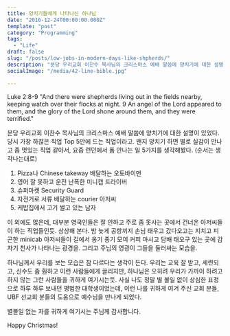 ```yaml
---
title: 양치기들에게 나타나신 하나님
date: "2016-12-24T00:00:00.000Z"
template: "post"
category: "Programming"
tags: 
  - "Life"
draft: false
slug: "/posts/low-jobs-in-modern-days-like-shpherds/"
description: "분당 우리교회 이찬수 목사님의 크리스마스 예배 말씀에 양치기에 대한 설명이 있었다. 당시 가장 하찮은 직업 Top 5안에 드는 직업이라고. 왠지 양치기 하면 별로 실감이 안나고 좀 멋있는 직업 같아서, 요즘 런던에서 폼 안나는 일 5가지를 생각해봤다. (순서는 생각나는대로)"
socialImage: "/media/42-line-bible.jpg"

---
```

Luke 2:8-9 "And there were shepherds living out in the fields nearby, keeping watch over their flocks at night. 9 An angel of the Lord appeared to them, and the glory of the Lord shone around them, and they were terrified."

분당 우리교회 이찬수 목사님의 크리스마스 예배 말씀에 양치기에 대한 설명이 있었다. 당시 가장 하찮은 직업 Top 5안에 드는 직업이라고. 왠지 양치기 하면 별로 실감이 안나고 좀 멋있는 직업 같아서, 요즘 런던에서 폼 안나는 일 5가지를 생각해봤다. (순서는 생각나는대로)

1. Pizza나 Chinese takeway 배달하는 오토바이맨
2. 영어 잘 못하고 운전 난폭한 미니캡 드라이버
3. 슈퍼마켓 Security Guard
4. 자전거로 서류 배달하는 courier 아저씨
5. 케밥집에서 고기 썰고 있는 남자

이 외에도 많은데, 대부분 영국인들은 잘 안하고 주로 좀 못사는 곳에서 건너온 아저씨들이 하는 직업들인듯. 상상해 본다. 밤 늦게 공항끼지 손님 태우고 갔다오고는 지치고 피곤한 minicab 아저씨들이 길에서 옹기 종기 모여 커피 마시고 담배 태오구 있는 곳에 갑자기 천사가 나타나는 광경을. 그리고 주님의 영광이 그들을 둘러싸는 모습을.

하나님께서 우리를 보는 모습은 참 다르다는 생각이 든다. 우리는 교육 잘 받고, 세련되고, 신수도 좀 훤하고 이런 사람들에게 끌리지만, 하나님은 오히려 우리가 가까이 하려고 하지 않는 그런 사람들을 귀하게 여기시는듯. 사실 나도 정말 별 볼일 없이 상심한 표정으로 하루 하루 보내던 평범한 대학생이었는데, 이런 나를 귀하게 여겨 주신 교회 분들, UBF 선교회 분들의 도움으로 예수님을 만나게 되었다.

별볼일 없는 자를 귀하게 여기시는 주님께 감사합니다.

Happy Christmas!

